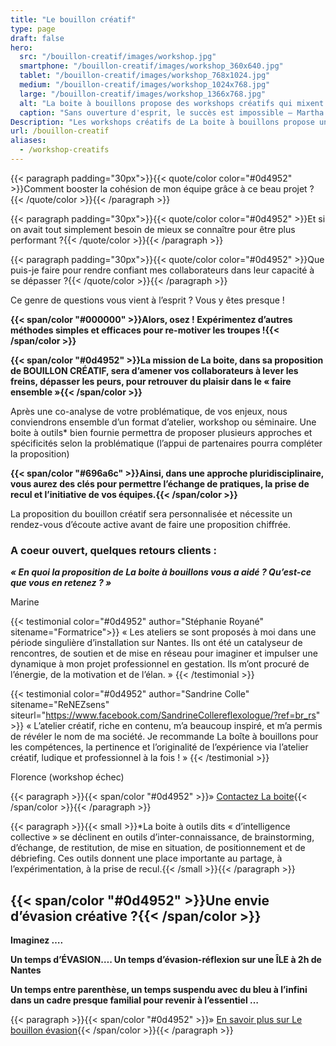 ```yaml
---
title: "Le bouillon créatif"
type: page
draft: false
hero:
  src: "/bouillon-creatif/images/workshop.jpg"
  smartphone: "/bouillon-creatif/images/workshop_360x640.jpg"
  tablet: "/bouillon-creatif/images/workshop_768x1024.jpg"
  medium: "/bouillon-creatif/images/workshop_1024x768.jpg"
  large: "/bouillon-creatif/images/workshop_1366x768.jpg"
  alt: "La boite à bouillons propose des workshops créatifs qui mixent contenus et intelligence collective"
  caption: "Sans ouverture d'esprit, le succès est impossible – Martha Stewart."
Description: "Les workshops créatifs de La boite à bouillons propose une mise en action collective autour d'une thématique précise. Ces ateliers actifs proposent des temps de partages, d'expérimentation favorisant la prise de recul. A l'issue des séquences, les participants ont une vision élargie sur la problématique et disposent de méthodes collaboratives facile à mettre en place dans leur organisation."
url: /bouillon-creatif
aliases:
  - /workshop-creatifs
---
```


{{< paragraph padding="30px">}}{{< quote/color color="#0d4952" >}}Comment booster la cohésion de mon équipe grâce à ce beau projet ?{{< /quote/color >}}{{< /paragraph >}}

{{< paragraph padding="30px">}}{{< quote/color color="#0d4952" >}}Et si on avait tout simplement besoin de mieux se connaître pour être plus performant ?{{< /quote/color >}}{{< /paragraph >}}

{{< paragraph padding="30px">}}{{< quote/color color="#0d4952" >}}Que puis-je faire pour rendre confiant mes collaborateurs dans leur capacité à se dépasser ?{{< /quote/color >}}{{< /paragraph >}}

Ce genre de questions vous vient à l’esprit ? Vous y êtes presque !

**{{< span/color "#000000" >}}Alors, osez ! Expérimentez d’autres méthodes simples et efficaces pour re-motiver les troupes !{{< /span/color >}}**

**{{< span/color "#0d4952" >}}La mission de La boite, dans sa proposition de BOUILLON CRÉATIF, sera d’amener vos collaborateurs à lever les freins, dépasser les peurs, pour retrouver du plaisir dans le « faire ensemble »{{< /span/color >}}**

Après une co-analyse de votre problématique, de vos enjeux, nous conviendrons ensemble d’un format d’atelier, workshop ou séminaire. Une boite à outils\* bien fournie permettra de proposer plusieurs approches et spécificités selon la problématique (l’appui de partenaires pourra compléter la proposition)

**{{< span/color "#696a6c" >}}Ainsi, dans une approche pluridisciplinaire, vous aurez des clés pour permettre l’échange de pratiques, la prise de recul et l’initiative de vos équipes.{{< /span/color >}}**

La proposition du bouillon créatif sera personnalisée et nécessite un rendez-vous d’écoute active avant de faire une proposition chiffrée.

### A coeur ouvert, quelques retours clients :

**_« En quoi la proposition de La boite à bouillons vous a aidé ? Qu’est-ce que vous en retenez ? »_**

Marine

{{< testimonial color="#0d4952" author="Stéphanie Royané" sitename="Formatrice">}}
« Les ateliers se sont proposés à moi dans une période singulière d’installation sur Nantes. Ils ont été un catalyseur de rencontres, de soutien et de mise en réseau pour imaginer et impulser une dynamique à mon projet professionnel en gestation. Ils m’ont procuré de l’énergie, de la motivation et de l’élan. »
{{< /testimonial >}}

{{< testimonial color="#0d4952" author="Sandrine Colle" sitename="ReNEZsens" siteurl="https://www.facebook.com/SandrineCollereflexologue/?ref=br_rs" >}}
« L’atelier créatif, riche en contenu, m’a beaucoup inspiré, et m’a permis de révéler le nom de ma société. Je recommande La boîte à bouillons pour les compétences, la pertinence et l’originalité de l’expérience via l’atelier créatif, ludique et professionnel à la fois ! »
{{< /testimonial >}}

Florence (workshop échec)

{{< paragraph >}}{{< span/color "#0d4952" >}}» [Contactez La boite](/le-reseau/){{< /span/color >}}{{< /paragraph >}}

{{< paragraph >}}{{< small >}}\*La boite à outils dits « d’intelligence collective » se déclinent en outils d’inter-connaissance, de
brainstorming, d’échange, de restitution, de mise en situation, de positionnement et de débriefing. Ces outils
donnent une place importante au partage, à l’expérimentation, à la prise de recul.{{< /small >}}{{< /paragraph >}}

## {{< span/color "#0d4952" >}}Une envie d’évasion créative ?{{< /span/color >}}

**Imaginez ….**

**Un temps d’ÉVASION…. Un temps d’évasion-réflexion sur une ÎLE à 2h de Nantes**

**Un temps entre parenthèse, un temps suspendu avec du bleu à l’infini dans un cadre presque familial pour revenir à l’essentiel &#8230;**

{{< paragraph >}}{{< span/color "#0d4952" >}}» [En savoir plus sur Le bouillon évasion](/bouillon-evasion/){{< /span/color >}}{{< /paragraph >}}
